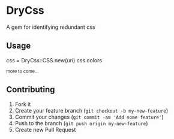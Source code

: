 # DryCss

A gem for identifying redundant css

## Usage

css = DryCss::CSS.new(uri)
css.colors

<small>more to come...</small>

## Contributing

1. Fork it
2. Create your feature branch (`git checkout -b my-new-feature`)
3. Commit your changes (`git commit -am 'Add some feature'`)
4. Push to the branch (`git push origin my-new-feature`)
5. Create new Pull Request
